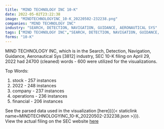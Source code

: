 ```yaml
---
title: "MIND TECHNOLOGY INC 10-K"
date: 2022-05-02T23:22:38
image: "MINDTECHNOLOGYINC_10-K_20220502-232238.png"
companies: "MIND TECHNOLOGY INC"
industry: "SEARCH, DETECTION, NAVIGATION, GUIDANCE, AERONAUTICAL SYS"
tags: ["MIND TECHNOLOGY INC","SEARCH, DETECTION, NAVIGATION, GUIDANCE, AERONAUTICAL SYS","04-29-2022","10-K"]
forms: "10-K"
---
```

MIND TECHNOLOGY INC, which is in the Search, Detection, Navigation, Guidance, Aeronautical Sys [3812] industry, SEC 10-K filing on April 29, 2022 had 24700 (cleaned) words - 600 were utilized for the visualizations.

Top Words:
1. stock - 257 instances
2. 2022 - 248 instances
3. company - 237 instances
4. operations - 236 instances
5. financial - 206 instances


See the parsed data used in the visualization [here]({{< staticlink name=MINDTECHNOLOGYINC_10-K_20220502-232238.json >}}).  
View the actual filing on the SEC website [here](https://www.sec.gov/Archives/edgar/data/926423/0001437749-22-010274.txt)